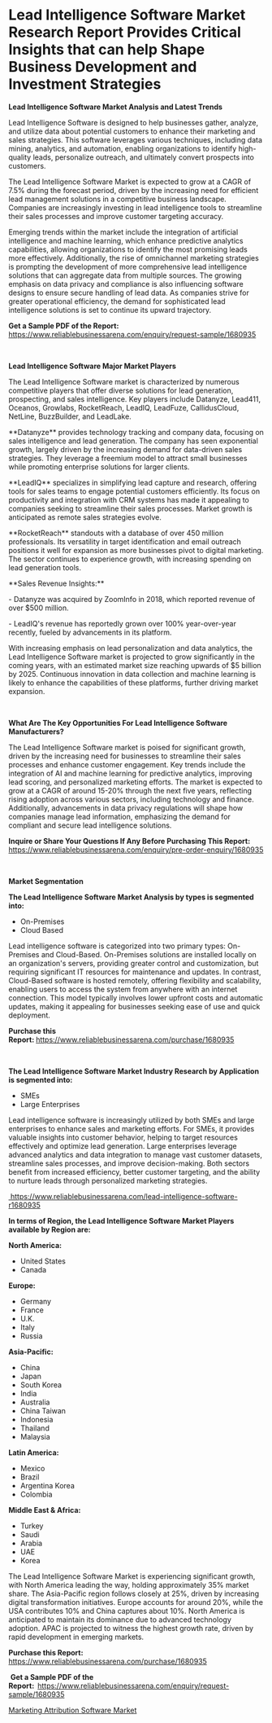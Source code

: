 <p><h1>Lead Intelligence Software Market Research Report Provides Critical Insights that can help Shape Business Development and Investment Strategies</h1></p><p><strong>Lead Intelligence Software Market Analysis and Latest Trends</strong></p>
<p><p>Lead Intelligence Software is designed to help businesses gather, analyze, and utilize data about potential customers to enhance their marketing and sales strategies. This software leverages various techniques, including data mining, analytics, and automation, enabling organizations to identify high-quality leads, personalize outreach, and ultimately convert prospects into customers.</p><p>The Lead Intelligence Software Market is expected to grow at a CAGR of 7.5% during the forecast period, driven by the increasing need for efficient lead management solutions in a competitive business landscape. Companies are increasingly investing in lead intelligence tools to streamline their sales processes and improve customer targeting accuracy. </p><p>Emerging trends within the market include the integration of artificial intelligence and machine learning, which enhance predictive analytics capabilities, allowing organizations to identify the most promising leads more effectively. Additionally, the rise of omnichannel marketing strategies is prompting the development of more comprehensive lead intelligence solutions that can aggregate data from multiple sources. The growing emphasis on data privacy and compliance is also influencing software designs to ensure secure handling of lead data. As companies strive for greater operational efficiency, the demand for sophisticated lead intelligence solutions is set to continue its upward trajectory.</p></p>
<p><strong>Get a Sample PDF of the Report:&nbsp;</strong> <a href="https://www.reliablebusinessarena.com/enquiry/request-sample/1680935?utm_campaign=2177&utm_medium=2&utm_source=Github&utm_content=ia&utm_term=09032025&utm_id=lead-intelligence-software">https://www.reliablebusinessarena.com/enquiry/request-sample/1680935</a></p>
<p>&nbsp;</p>
<p><strong>Lead Intelligence Software Major Market Players</strong></p>
<p><p>The Lead Intelligence Software market is characterized by numerous competitive players that offer diverse solutions for lead generation, prospecting, and sales intelligence. Key players include Datanyze, Lead411, Oceanos, Growlabs, RocketReach, LeadIQ, LeadFuze, CallidusCloud, NetLine, BuzzBuilder, and LeadLake.</p><p>**Datanyze** provides technology tracking and company data, focusing on sales intelligence and lead generation. The company has seen exponential growth, largely driven by the increasing demand for data-driven sales strategies. They leverage a freemium model to attract small businesses while promoting enterprise solutions for larger clients.</p><p>**LeadIQ** specializes in simplifying lead capture and research, offering tools for sales teams to engage potential customers efficiently. Its focus on productivity and integration with CRM systems has made it appealing to companies seeking to streamline their sales processes. Market growth is anticipated as remote sales strategies evolve.</p><p>**RocketReach** standouts with a database of over 450 million professionals. Its versatility in target identification and email outreach positions it well for expansion as more businesses pivot to digital marketing. The sector continues to experience growth, with increasing spending on lead generation tools.</p><p>**Sales Revenue Insights:** </p><p>- Datanyze was acquired by ZoomInfo in 2018, which reported revenue of over $500 million.</p><p>- LeadIQ's revenue has reportedly grown over 100% year-over-year recently, fueled by advancements in its platform.</p><p>With increasing emphasis on lead personalization and data analytics, the Lead Intelligence Software market is projected to grow significantly in the coming years, with an estimated market size reaching upwards of $5 billion by 2025. Continuous innovation in data collection and machine learning is likely to enhance the capabilities of these platforms, further driving market expansion.</p></p>
<p>&nbsp;</p>
<p><strong>What Are The Key Opportunities For Lead Intelligence Software Manufacturers?</strong></p>
<p><p>The Lead Intelligence Software market is poised for significant growth, driven by the increasing need for businesses to streamline their sales processes and enhance customer engagement. Key trends include the integration of AI and machine learning for predictive analytics, improving lead scoring, and personalized marketing efforts. The market is expected to grow at a CAGR of around 15-20% through the next five years, reflecting rising adoption across various sectors, including technology and finance. Additionally, advancements in data privacy regulations will shape how companies manage lead information, emphasizing the demand for compliant and secure lead intelligence solutions.</p></p>
<p><strong>Inquire or Share Your Questions If Any Before Purchasing This Report:</strong> <a href="https://www.reliablebusinessarena.com/enquiry/pre-order-enquiry/1680935?utm_campaign=2177&utm_medium=2&utm_source=Github&utm_content=ia&utm_term=09032025&utm_id=lead-intelligence-software">https://www.reliablebusinessarena.com/enquiry/pre-order-enquiry/1680935</a></p>
<p>&nbsp;</p>
<p><strong>Market Segmentation</strong></p>
<p><strong>The Lead Intelligence Software Market Analysis by types is segmented into:</strong></p>
<p><ul><li>On-Premises</li><li>Cloud Based</li></ul></p>
<p><p>Lead intelligence software is categorized into two primary types: On-Premises and Cloud-Based. On-Premises solutions are installed locally on an organization's servers, providing greater control and customization, but requiring significant IT resources for maintenance and updates. In contrast, Cloud-Based software is hosted remotely, offering flexibility and scalability, enabling users to access the system from anywhere with an internet connection. This model typically involves lower upfront costs and automatic updates, making it appealing for businesses seeking ease of use and quick deployment.</p></p>
<p><strong>Purchase this Report:&nbsp;</strong><a href="https://www.reliablebusinessarena.com/purchase/1680935?utm_campaign=2177&utm_medium=2&utm_source=Github&utm_content=ia&utm_term=09032025&utm_id=lead-intelligence-software">https://www.reliablebusinessarena.com/purchase/1680935</a></p>
<p>&nbsp;</p>
<p><strong>The Lead Intelligence Software Market Industry Research by Application is segmented into:</strong></p>
<p><ul><li>SMEs</li><li>Large Enterprises</li></ul></p>
<p><p>Lead intelligence software is increasingly utilized by both SMEs and large enterprises to enhance sales and marketing efforts. For SMEs, it provides valuable insights into customer behavior, helping to target resources effectively and optimize lead generation. Large enterprises leverage advanced analytics and data integration to manage vast customer datasets, streamline sales processes, and improve decision-making. Both sectors benefit from increased efficiency, better customer targeting, and the ability to nurture leads through personalized marketing strategies.</p></p>
<p><a href="https://www.reliablebusinessarena.com/lead-intelligence-software-r1680935?utm_campaign=2177&utm_medium=2&utm_source=Github&utm_content=ia&utm_term=09032025&utm_id=lead-intelligence-software">&nbsp;https://www.reliablebusinessarena.com/lead-intelligence-software-r1680935</a></p>
<p><strong>In terms of Region, the Lead Intelligence Software Market Players available by Region are:</strong></p>
<p>
    <p> <strong> North America: </strong>
        <ul>
            <li>United States</li>
            <li>Canada</li>
        </ul>
        </p> 
    <p> <strong> Europe: </strong>
        <ul>
            <li>Germany</li>
            <li>France</li>
            <li>U.K.</li>
            <li>Italy</li>
            <li>Russia</li>
        </ul>
        </p> 
    <p> <strong> Asia-Pacific: </strong>
        <ul>
            <li>China</li>
            <li>Japan</li>
            <li>South Korea</li>
            <li>India</li>
            <li>Australia</li>
            <li>China Taiwan</li>
            <li>Indonesia</li>
            <li>Thailand</li>
            <li>Malaysia</li>
        </ul>
        </p> 
    <p> <strong> Latin America: </strong>
        <ul>
            <li>Mexico</li>
            <li>Brazil</li>
            <li>Argentina Korea</li>
            <li>Colombia</li>
        </ul>
        </p> 
    <p> <strong> Middle East & Africa: </strong>
        <ul>
            <li>Turkey</li>
            <li>Saudi</li>
            <li>Arabia</li>
            <li>UAE</li>
            <li>Korea</li>
        </ul>
    </p>
    </p>
<p><p>The Lead Intelligence Software Market is experiencing significant growth, with North America leading the way, holding approximately 35% market share. The Asia-Pacific region follows closely at 25%, driven by increasing digital transformation initiatives. Europe accounts for around 20%, while the USA contributes 10% and China captures about 10%. North America is anticipated to maintain its dominance due to advanced technology adoption. APAC is projected to witness the highest growth rate, driven by rapid development in emerging markets.</p></p>
<p><strong>Purchase this Report: </strong><a href="https://www.reliablebusinessarena.com/purchase/1680935?utm_campaign=2177&utm_medium=2&utm_source=Github&utm_content=ia&utm_term=09032025&utm_id=lead-intelligence-software">https://www.reliablebusinessarena.com/purchase/1680935</a></p>
<p>&nbsp;<strong>Get a Sample PDF of the Report:&nbsp;&nbsp;</strong><a href="https://www.reliablebusinessarena.com/enquiry/request-sample/1680935?utm_campaign=2177&utm_medium=2&utm_source=Github&utm_content=ia&utm_term=09032025&utm_id=lead-intelligence-software">https://www.reliablebusinessarena.com/enquiry/request-sample/1680935</a></p>
<p><strong></strong></p>
<p><p><a href="https://github.com/SamiaChowdhury801/Market-Research-Report-List-2/blob/main/marketing-attribution-software-market.md?utm_campaign=2177&utm_medium=2&utm_source=Github&utm_content=ia&utm_term=09032025&utm_id=lead-intelligence-software">Marketing Attribution Software Market</a></p></p>